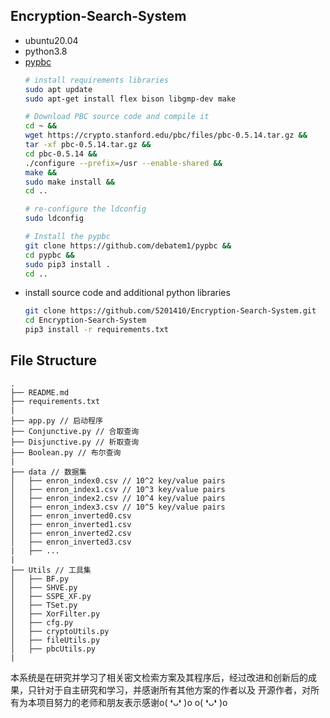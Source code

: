 ## Encryption-Search-System

- ubuntu20.04
- python3.8
- [pypbc](https://github.com/debatem1/pypbc)
    ```sh
    # install requirements libraries
    sudo apt update 
    sudo apt-get install flex bison libgmp-dev make

    # Download PBC source code and compile it
    cd ~ &&
    wget https://crypto.stanford.edu/pbc/files/pbc-0.5.14.tar.gz &&
    tar -xf pbc-0.5.14.tar.gz &&
    cd pbc-0.5.14 &&
    ./configure --prefix=/usr --enable-shared &&
    make &&
    sudo make install &&
    cd .. 

    # re-configure the ldconfig
    sudo ldconfig

    # Install the pypbc
    git clone https://github.com/debatem1/pypbc &&
    cd pypbc &&
    sudo pip3 install .
    cd ..
    ```
- install source code and additional python libraries
    ```sh
    git clone https://github.com/5201410/Encryption-Search-System.git
    cd Encryption-Search-System
    pip3 install -r requirements.txt 
    ```


## File Structure

```
.
├── README.md
├── requirements.txt
|
├── app.py // 启动程序
├── Conjunctive.py // 合取查询
├── Disjunctive.py // 析取查询
├── Boolean.py // 布尔查询
|
├── data // 数据集
│   ├── enron_index0.csv // 10^2 key/value pairs
│   ├── enron_index1.csv // 10^3 key/value pairs
│   ├── enron_index2.csv // 10^4 key/value pairs
│   ├── enron_index3.csv // 10^5 key/value pairs
│   ├── enron_inverted0.csv
│   ├── enron_inverted1.csv
│   ├── enron_inverted2.csv
│   ├── enron_inverted3.csv
|   ├── ...
|
├── Utils // 工具集
│   ├── BF.py 
│   ├── SHVE.py 
│   ├── SSPE_XF.py
│   ├── TSet.py
│   ├── XorFilter.py
│   ├── cfg.py
│   ├── cryptoUtils.py
│   ├── fileUtils.py
│   ├── pbcUtils.py
|
```
本系统是在研究并学习了相关密文检索方案及其程序后，经过改进和创新后的成果，只针对于自主研究和学习，并感谢所有其他方案的作者以及
开源作者，对所有为本项目努力的老师和朋友表示感谢o( ❛ᴗ❛ )o  o( ❛ᴗ❛ )o
